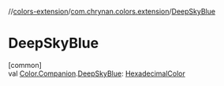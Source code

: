 //[colors-extension](../../index.md)/[com.chrynan.colors.extension](index.md)/[DeepSkyBlue](-deep-sky-blue.md)

# DeepSkyBlue

[common]\
val [Color.Companion](../../../colors-core/colors-core/com.chrynan.colors/-color/-companion/index.md).[DeepSkyBlue](-deep-sky-blue.md): [HexadecimalColor](../../../colors-core/colors-core/com.chrynan.colors/-hexadecimal-color/index.md)
